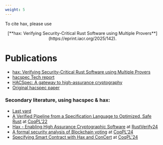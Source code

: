 ```yaml
---
weight: 5
---
```


To cite hax, please use

<center>
[**hax: Verifying Security-Critical Rust Software using Multiple Provers**](https://eprint.iacr.org/2025/142).
</center>

# Publications

* [hax: Verifying Security-Critical Rust Software using Multiple Provers](https://eprint.iacr.org/2025/142)
* [hacspec Tech report](https://hal.inria.fr/hal-03176482)
* [HACSpec: A gateway to high-assurance cryptography](https://github.com/hacspec/hacspec/blob/master/rwc2023-abstract.pdf)
* [Original hacspec paper](https://www.franziskuskiefer.de/publications/hacspec-ssr18-paper.pdf)

### Secondary literature, using hacspec & hax:
* [Last yard](https://eprint.iacr.org/2023/185)
* [A Verified Pipeline from a Specification Language to Optimized, Safe Rust](https://github.com/hacspec/hacspec.github.io/blob/master/coqpl22-final61.pdf) at [CoqPL'22](https://popl22.sigplan.org/details/CoqPL-2022-papers/5/A-Verified-Pipeline-from-a-Specification-Language-to-Optimized-Safe-Rust)
* [Hax - Enabling High Assurance Cryptographic Software](https://github.com/hacspec/hacspec.github.io/blob/master/RustVerify24.pdf) at [RustVerify24](https://sites.google.com/view/rustverify2024)
* [A formal security analysis of Blockchain voting](https://github.com/hacspec/hacspec.github.io/blob/master/coqpl24-paper8-2.pdf) at [CoqPL'24](https://popl24.sigplan.org/details/CoqPL-2024-papers/8/A-formal-security-analysis-of-Blockchain-voting)
* [Specifying Smart Contract with Hax and ConCert](https://github.com/hacspec/hacspec.github.io/blob/master/coqpl24-paper9-13.pdf) at [CoqPL'24](https://popl24.sigplan.org/details/CoqPL-2024-papers/9/Specifying-Smart-Contract-with-Hax-and-ConCert)
